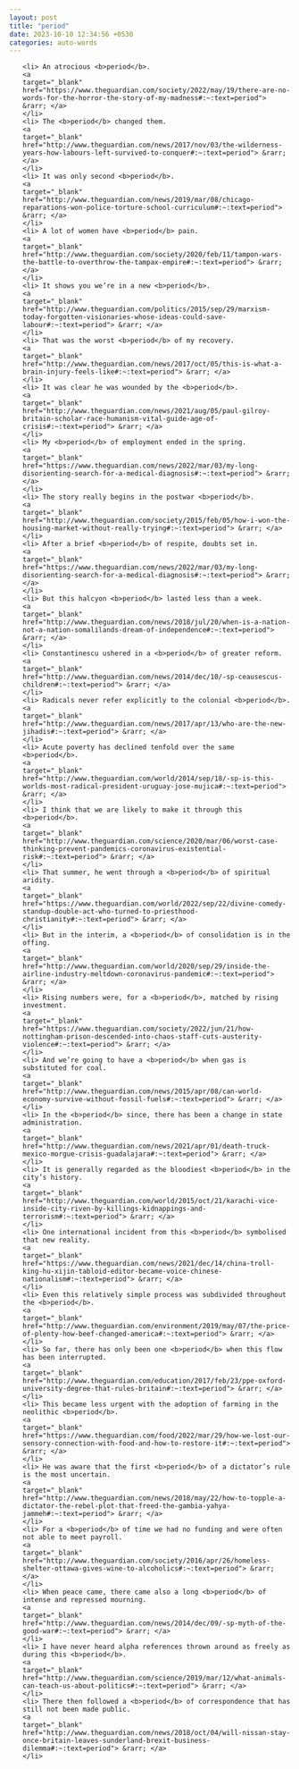 ```yaml
---
layout: post
title: "period"
date: 2023-10-10 12:34:56 +0530
categories: auto-words
---
```

<ol>

    <li> An atrocious <b>period</b>.
    <a 
    target="_blank" 
    href="https://www.theguardian.com/society/2022/may/19/there-are-no-words-for-the-horror-the-story-of-my-madness#:~:text=period"> &rarr; </a>
    </li>
    <li> The <b>period</b> changed them.
    <a 
    target="_blank" 
    href="http://www.theguardian.com/news/2017/nov/03/the-wilderness-years-how-labours-left-survived-to-conquer#:~:text=period"> &rarr; </a>
    </li>
    <li> It was only second <b>period</b>.
    <a 
    target="_blank" 
    href="http://www.theguardian.com/news/2019/mar/08/chicago-reparations-won-police-torture-school-curriculum#:~:text=period"> &rarr; </a>
    </li>
    <li> A lot of women have <b>period</b> pain.
    <a 
    target="_blank" 
    href="http://www.theguardian.com/society/2020/feb/11/tampon-wars-the-battle-to-overthrow-the-tampax-empire#:~:text=period"> &rarr; </a>
    </li>
    <li> It shows you we’re in a new <b>period</b>.
    <a 
    target="_blank" 
    href="http://www.theguardian.com/politics/2015/sep/29/marxism-today-forgotten-visionaries-whose-ideas-could-save-labour#:~:text=period"> &rarr; </a>
    </li>
    <li> That was the worst <b>period</b> of my recovery.
    <a 
    target="_blank" 
    href="http://www.theguardian.com/news/2017/oct/05/this-is-what-a-brain-injury-feels-like#:~:text=period"> &rarr; </a>
    </li>
    <li> It was clear he was wounded by the <b>period</b>.
    <a 
    target="_blank" 
    href="http://www.theguardian.com/news/2021/aug/05/paul-gilroy-britain-scholar-race-humanism-vital-guide-age-of-crisis#:~:text=period"> &rarr; </a>
    </li>
    <li> My <b>period</b> of employment ended in the spring.
    <a 
    target="_blank" 
    href="https://www.theguardian.com/news/2022/mar/03/my-long-disorienting-search-for-a-medical-diagnosis#:~:text=period"> &rarr; </a>
    </li>
    <li> The story really begins in the postwar <b>period</b>.
    <a 
    target="_blank" 
    href="http://www.theguardian.com/society/2015/feb/05/how-i-won-the-housing-market-without-really-trying#:~:text=period"> &rarr; </a>
    </li>
    <li> After a brief <b>period</b> of respite, doubts set in.
    <a 
    target="_blank" 
    href="https://www.theguardian.com/news/2022/mar/03/my-long-disorienting-search-for-a-medical-diagnosis#:~:text=period"> &rarr; </a>
    </li>
    <li> But this halcyon <b>period</b> lasted less than a week.
    <a 
    target="_blank" 
    href="http://www.theguardian.com/news/2018/jul/20/when-is-a-nation-not-a-nation-somalilands-dream-of-independence#:~:text=period"> &rarr; </a>
    </li>
    <li> Constantinescu ushered in a <b>period</b> of greater reform.
    <a 
    target="_blank" 
    href="http://www.theguardian.com/news/2014/dec/10/-sp-ceausescus-children#:~:text=period"> &rarr; </a>
    </li>
    <li> Radicals never refer explicitly to the colonial <b>period</b>.
    <a 
    target="_blank" 
    href="http://www.theguardian.com/news/2017/apr/13/who-are-the-new-jihadis#:~:text=period"> &rarr; </a>
    </li>
    <li> Acute poverty has declined tenfold over the same <b>period</b>.
    <a 
    target="_blank" 
    href="http://www.theguardian.com/world/2014/sep/18/-sp-is-this-worlds-most-radical-president-uruguay-jose-mujica#:~:text=period"> &rarr; </a>
    </li>
    <li> I think that we are likely to make it through this <b>period</b>.
    <a 
    target="_blank" 
    href="http://www.theguardian.com/science/2020/mar/06/worst-case-thinking-prevent-pandemics-coronavirus-existential-risk#:~:text=period"> &rarr; </a>
    </li>
    <li> That summer, he went through a <b>period</b> of spiritual aridity.
    <a 
    target="_blank" 
    href="https://www.theguardian.com/world/2022/sep/22/divine-comedy-standup-double-act-who-turned-to-priesthood-christianity#:~:text=period"> &rarr; </a>
    </li>
    <li> But in the interim, a <b>period</b> of consolidation is in the offing.
    <a 
    target="_blank" 
    href="http://www.theguardian.com/world/2020/sep/29/inside-the-airline-industry-meltdown-coronavirus-pandemic#:~:text=period"> &rarr; </a>
    </li>
    <li> Rising numbers were, for a <b>period</b>, matched by rising investment.
    <a 
    target="_blank" 
    href="https://www.theguardian.com/society/2022/jun/21/how-nottingham-prison-descended-into-chaos-staff-cuts-austerity-violence#:~:text=period"> &rarr; </a>
    </li>
    <li> And we’re going to have a <b>period</b> when gas is substituted for coal.
    <a 
    target="_blank" 
    href="http://www.theguardian.com/news/2015/apr/08/can-world-economy-survive-without-fossil-fuels#:~:text=period"> &rarr; </a>
    </li>
    <li> In the <b>period</b> since, there has been a change in state administration.
    <a 
    target="_blank" 
    href="http://www.theguardian.com/news/2021/apr/01/death-truck-mexico-morgue-crisis-guadalajara#:~:text=period"> &rarr; </a>
    </li>
    <li> It is generally regarded as the bloodiest <b>period</b> in the city’s history.
    <a 
    target="_blank" 
    href="http://www.theguardian.com/world/2015/oct/21/karachi-vice-inside-city-riven-by-killings-kidnappings-and-terrorism#:~:text=period"> &rarr; </a>
    </li>
    <li> One international incident from this <b>period</b> symbolised that new reality.
    <a 
    target="_blank" 
    href="https://www.theguardian.com/news/2021/dec/14/china-troll-king-hu-xijin-tabloid-editor-became-voice-chinese-nationalism#:~:text=period"> &rarr; </a>
    </li>
    <li> Even this relatively simple process was subdivided throughout the <b>period</b>.
    <a 
    target="_blank" 
    href="http://www.theguardian.com/environment/2019/may/07/the-price-of-plenty-how-beef-changed-america#:~:text=period"> &rarr; </a>
    </li>
    <li> So far, there has only been one <b>period</b> when this flow has been interrupted.
    <a 
    target="_blank" 
    href="http://www.theguardian.com/education/2017/feb/23/ppe-oxford-university-degree-that-rules-britain#:~:text=period"> &rarr; </a>
    </li>
    <li> This became less urgent with the adoption of farming in the neolithic <b>period</b>.
    <a 
    target="_blank" 
    href="https://www.theguardian.com/food/2022/mar/29/how-we-lost-our-sensory-connection-with-food-and-how-to-restore-it#:~:text=period"> &rarr; </a>
    </li>
    <li> He was aware that the first <b>period</b> of a dictator’s rule is the most uncertain.
    <a 
    target="_blank" 
    href="http://www.theguardian.com/news/2018/may/22/how-to-topple-a-dictator-the-rebel-plot-that-freed-the-gambia-yahya-jammeh#:~:text=period"> &rarr; </a>
    </li>
    <li> For a <b>period</b> of time we had no funding and were often not able to meet payroll.
    <a 
    target="_blank" 
    href="http://www.theguardian.com/society/2016/apr/26/homeless-shelter-ottawa-gives-wine-to-alcoholics#:~:text=period"> &rarr; </a>
    </li>
    <li> When peace came, there came also a long <b>period</b> of intense and repressed mourning.
    <a 
    target="_blank" 
    href="http://www.theguardian.com/news/2014/dec/09/-sp-myth-of-the-good-war#:~:text=period"> &rarr; </a>
    </li>
    <li> I have never heard alpha references thrown around as freely as during this <b>period</b>.
    <a 
    target="_blank" 
    href="http://www.theguardian.com/science/2019/mar/12/what-animals-can-teach-us-about-politics#:~:text=period"> &rarr; </a>
    </li>
    <li> There then followed a <b>period</b> of correspondence that has still not been made public.
    <a 
    target="_blank" 
    href="http://www.theguardian.com/news/2018/oct/04/will-nissan-stay-once-britain-leaves-sunderland-brexit-business-dilemma#:~:text=period"> &rarr; </a>
    </li>